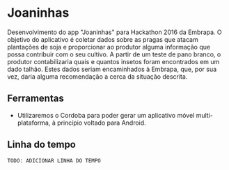 Joaninhas
=========

Desenvolvimento do app "Joaninhas" para Hackathon 2016 da Embrapa. O objetivo do aplicativo é coletar dados sobre as pragas que atacam plantações de soja e proporcionar ao produtor alguma informação que possa contribuir com o seu cultivo. A partir de um teste de pano branco, o produtor contabilizaria quais e quantos insetos foram encontrados em um dado talhão. Estes dados seriam encaminhados à Embrapa, que, por sua vez, daria alguma recomendação a cerca da situação descrita.

Ferramentas
-----------

- Utilizaremos o Cordoba para poder gerar um aplicativo móvel multi-plataforma, à princípio voltado para Android.

Linha do tempo
--------------

```
TODO: ADICIONAR LINHA DO TEMPO
```
